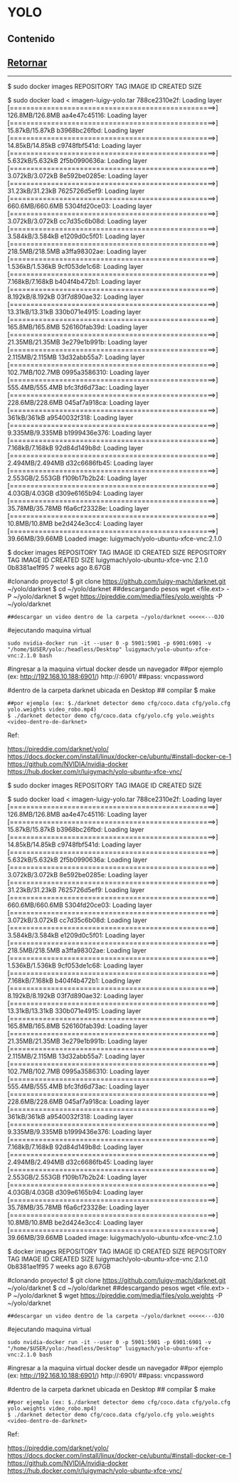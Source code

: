 
# YOLO

## Contenido


## [Retornar](./README.md)


***

$ sudo docker images
REPOSITORY          TAG                 IMAGE ID            CREATED             SIZE

$ sudo docker load < imagen-luigy-yolo.tar
788ce2310e2f: Loading layer [==================================================>]  126.8MB/126.8MB
aa4e47c45116: Loading layer [==================================================>]  15.87kB/15.87kB
b3968bc26fbd: Loading layer [==================================================>]  14.85kB/14.85kB
c9748fbf541d: Loading layer [==================================================>]  5.632kB/5.632kB
2f5b0990636a: Loading layer [==================================================>]  3.072kB/3.072kB
8e592be0285e: Loading layer [==================================================>]  31.23kB/31.23kB
7625726d5ef9: Loading layer [==================================================>]  660.6MB/660.6MB
5304fd20ce03: Loading layer [==================================================>]  3.072kB/3.072kB
cc7d35c6b08d: Loading layer [==================================================>]  3.584kB/3.584kB
e1209d0c5f01: Loading layer [==================================================>]  218.5MB/218.5MB
a3ffa98302ae: Loading layer [==================================================>]  1.536kB/1.536kB
9cf053de1c68: Loading layer [==================================================>]  7.168kB/7.168kB
b404f4b472b1: Loading layer [==================================================>]  8.192kB/8.192kB
03f7d890ae32: Loading layer [==================================================>]  13.31kB/13.31kB
330b071e4915: Loading layer [==================================================>]  165.8MB/165.8MB
526160fab39d: Loading layer [==================================================>]  21.35MB/21.35MB
3e279e1b991b: Loading layer [==================================================>]  2.115MB/2.115MB
13d32abb55a7: Loading layer [==================================================>]  102.7MB/102.7MB
0995a3586310: Loading layer [==================================================>]  555.4MB/555.4MB
bfc3fd6d73ac: Loading layer [==================================================>]  228.6MB/228.6MB
045af7a918ca: Loading layer [==================================================>]    361kB/361kB
a9540032f318: Loading layer [==================================================>]  9.335MB/9.335MB
b1999436e376: Loading layer [==================================================>]  7.168kB/7.168kB
92d84d149b8d: Loading layer [==================================================>]  2.494MB/2.494MB
d32c6686fb45: Loading layer [==================================================>]  2.553GB/2.553GB
f109b17b2b24: Loading layer [==================================================>]   4.03GB/4.03GB
d309e6165b94: Loading layer [==================================================>]  35.78MB/35.78MB
f6a6cf23328e: Loading layer [==================================================>]   10.8MB/10.8MB
be2d424e3cc4: Loading layer [==================================================>]  39.66MB/39.66MB
Loaded image: luigymach/yolo-ubuntu-xfce-vnc:2.1.0


$ docker images
REPOSITORY          TAG                 IMAGE ID            CREATED             SIZE
REPOSITORY                       TAG                 IMAGE ID            CREATED             SIZE
luigymach/yolo-ubuntu-xfce-vnc   2.1.0               0b8381ae1f95        7 weeks ago         8.67GB



#clonando proyecto!
	$ git clone https://github.com/luigy-mach/darknet.git ~/yolo/darknet
	$ cd ~/yolo/darknet
	##descargando pesos
	wget <file.ext> -P ~/yolo/darknet
	$ wget https://pjreddie.com/media/files/yolo.weights -P ~/yolo/darknet

	##descargar un video dentro de la carpeta ~/yolo/darknet <<<<<---OJO

#ejecutando maquina virtual
	
	
	sudo nvidia-docker run -it --user 0 -p 5901:5901 -p 6901:6901 -v "/home/$USER/yolo:/headless/Desktop" luigymach/yolo-ubuntu-xfce-vnc:2.1.0 bash


#ingresar a la maquina virtual docker desde un navegador
	##por ejemplo (ex: http://192.168.10.188:6901/) 
	http://<my-ip>:6901/
	##pass: vncpassword


	
#dentro de la carpeta darknet ubicada en Desktop
	## compilar
	$ make

	##por ejemplo (ex: $./darknet detector demo cfg/coco.data cfg/yolo.cfg yolo.weights video_robo.mp4)
	$ ./darknet detector demo cfg/coco.data cfg/yolo.cfg yolo.weights <video-dentro-de-darknet>






Ref: 

https://pjreddie.com/darknet/yolo/
https://docs.docker.com/install/linux/docker-ce/ubuntu/#install-docker-ce-1	
https://github.com/NVIDIA/nvidia-docker
https://hub.docker.com/r/luigymach/yolo-ubuntu-xfce-vnc/



$ sudo docker images
REPOSITORY          TAG                 IMAGE ID            CREATED             SIZE

$ sudo docker load < imagen-luigy-yolo.tar
788ce2310e2f: Loading layer [==================================================>]  126.8MB/126.8MB
aa4e47c45116: Loading layer [==================================================>]  15.87kB/15.87kB
b3968bc26fbd: Loading layer [==================================================>]  14.85kB/14.85kB
c9748fbf541d: Loading layer [==================================================>]  5.632kB/5.632kB
2f5b0990636a: Loading layer [==================================================>]  3.072kB/3.072kB
8e592be0285e: Loading layer [==================================================>]  31.23kB/31.23kB
7625726d5ef9: Loading layer [==================================================>]  660.6MB/660.6MB
5304fd20ce03: Loading layer [==================================================>]  3.072kB/3.072kB
cc7d35c6b08d: Loading layer [==================================================>]  3.584kB/3.584kB
e1209d0c5f01: Loading layer [==================================================>]  218.5MB/218.5MB
a3ffa98302ae: Loading layer [==================================================>]  1.536kB/1.536kB
9cf053de1c68: Loading layer [==================================================>]  7.168kB/7.168kB
b404f4b472b1: Loading layer [==================================================>]  8.192kB/8.192kB
03f7d890ae32: Loading layer [==================================================>]  13.31kB/13.31kB
330b071e4915: Loading layer [==================================================>]  165.8MB/165.8MB
526160fab39d: Loading layer [==================================================>]  21.35MB/21.35MB
3e279e1b991b: Loading layer [==================================================>]  2.115MB/2.115MB
13d32abb55a7: Loading layer [==================================================>]  102.7MB/102.7MB
0995a3586310: Loading layer [==================================================>]  555.4MB/555.4MB
bfc3fd6d73ac: Loading layer [==================================================>]  228.6MB/228.6MB
045af7a918ca: Loading layer [==================================================>]    361kB/361kB
a9540032f318: Loading layer [==================================================>]  9.335MB/9.335MB
b1999436e376: Loading layer [==================================================>]  7.168kB/7.168kB
92d84d149b8d: Loading layer [==================================================>]  2.494MB/2.494MB
d32c6686fb45: Loading layer [==================================================>]  2.553GB/2.553GB
f109b17b2b24: Loading layer [==================================================>]   4.03GB/4.03GB
d309e6165b94: Loading layer [==================================================>]  35.78MB/35.78MB
f6a6cf23328e: Loading layer [==================================================>]   10.8MB/10.8MB
be2d424e3cc4: Loading layer [==================================================>]  39.66MB/39.66MB
Loaded image: luigymach/yolo-ubuntu-xfce-vnc:2.1.0


$ docker images
REPOSITORY          TAG                 IMAGE ID            CREATED             SIZE
REPOSITORY                       TAG                 IMAGE ID            CREATED             SIZE
luigymach/yolo-ubuntu-xfce-vnc   2.1.0               0b8381ae1f95        7 weeks ago         8.67GB



#clonando proyecto!
	$ git clone https://github.com/luigy-mach/darknet.git ~/yolo/darknet
	$ cd ~/yolo/darknet
	##descargando pesos
	wget <file.ext> -P ~/yolo/darknet
	$ wget https://pjreddie.com/media/files/yolo.weights -P ~/yolo/darknet

	##descargar un video dentro de la carpeta ~/yolo/darknet <<<<<---OJO

#ejecutando maquina virtual
	
	
	sudo nvidia-docker run -it --user 0 -p 5901:5901 -p 6901:6901 -v "/home/$USER/yolo:/headless/Desktop" luigymach/yolo-ubuntu-xfce-vnc:2.1.0 bash


#ingresar a la maquina virtual docker desde un navegador
	##por ejemplo (ex: http://192.168.10.188:6901/) 
	http://<my-ip>:6901/
	##pass: vncpassword


	
#dentro de la carpeta darknet ubicada en Desktop
	## compilar
	$ make

	##por ejemplo (ex: $./darknet detector demo cfg/coco.data cfg/yolo.cfg yolo.weights video_robo.mp4)
	$ ./darknet detector demo cfg/coco.data cfg/yolo.cfg yolo.weights <video-dentro-de-darknet>






Ref: 

https://pjreddie.com/darknet/yolo/
https://docs.docker.com/install/linux/docker-ce/ubuntu/#install-docker-ce-1	
https://github.com/NVIDIA/nvidia-docker
https://hub.docker.com/r/luigymach/yolo-ubuntu-xfce-vnc/
